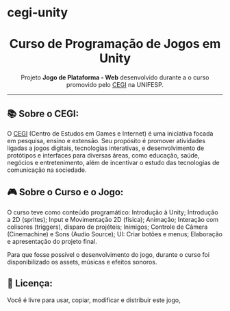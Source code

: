 # cegi-unity

<h1 align="center">Curso de Programação de Jogos em Unity</h1>
<p align="center">Projeto <strong>Jogo de Plataforma - Web</strong> desenvolvido durante a o curso promovido pelo <a href="https://cegi.unifesp.br/">CEGI</a> na UNIFESP.
</p>

---

## 📚 Sobre o CEGI: 

O <a href="https://cegi.unifesp.br/">CEGI</a> (Centro de Estudos em Games e Internet) é uma iniciativa focada em pesquisa, ensino e extensão. Seu propósito é promover atividades ligadas a jogos digitais, tecnologias interativas, e desenvolvimento de protótipos e interfaces para diversas áreas, como educação, saúde, negócios e entretenimento, além de incentivar o estudo das tecnologias de comunicação na sociedade.


## 🎮 Sobre o Curso e o Jogo:

O curso teve como conteúdo programático: Introdução à Unity; Introdução a 2D (sprites); Input e Movimentação 2D (física); Animação; Interação com colisores (triggers), disparo de projéteis; Inimigos; Controle de Câmera (Cinemachine) e Sons (Audio Source); UI: Criar botões e menus; Elaboração e apresentação do projeto final.

Para que fosse possível o desenvolvimento do jogo, durante o curso foi disponibilizado os assets, músicas e efeitos sonoros.


## 📃 Licença:

Você é livre para usar, copiar, modificar e distribuir este jogo,
